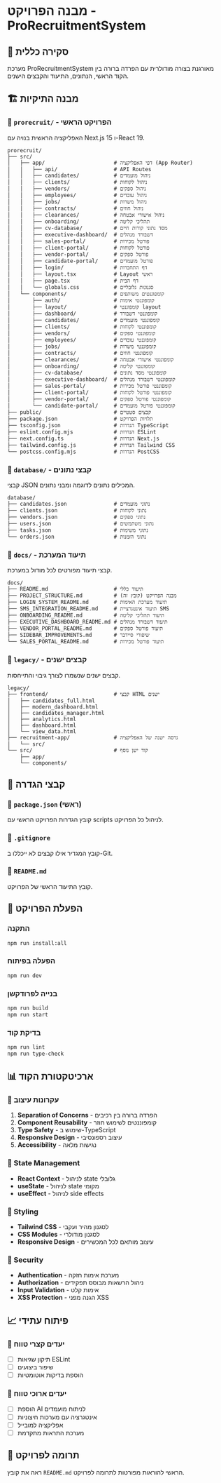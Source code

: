 # מבנה הפרויקט - ProRecruitmentSystem

## 📁 סקירה כללית

מערכת ProRecruitmentSystem מאורגנת בצורה מודולרית עם הפרדה ברורה בין הקוד הראשי, הנתונים, התיעוד והקבצים הישנים.

## 🏗️ מבנה התיקיות

### 📂 `prorecruit/` - הפרויקט הראשי
האפליקציה הראשית בנויה עם Next.js 15 ו-React 19.

```
prorecruit/
├── src/
│   ├── app/                      # דפי האפליקציה (App Router)
│   │   ├── api/                  # API Routes
│   │   ├── candidates/           # ניהול מועמדים
│   │   ├── clients/              # ניהול לקוחות
│   │   ├── vendors/              # ניהול ספקים
│   │   ├── employees/            # ניהול עובדים
│   │   ├── jobs/                 # ניהול משרות
│   │   ├── contracts/            # ניהול חוזים
│   │   ├── clearances/           # ניהול אישורי אבטחה
│   │   ├── onboarding/           # תהליכי קליטה
│   │   ├── cv-database/          # מסד נתוני קורות חיים
│   │   ├── executive-dashboard/  # דשבורד מנהלים
│   │   ├── sales-portal/         # פורטל מכירות
│   │   ├── client-portal/        # פורטל לקוחות
│   │   ├── vendor-portal/        # פורטל ספקים
│   │   ├── candidate-portal/     # פורטל מועמדים
│   │   ├── login/                # דף התחברות
│   │   ├── layout.tsx            # Layout ראשי
│   │   ├── page.tsx              # דף הבית
│   │   └── globals.css           # סגנונות גלובליים
│   └── components/               # קומפוננטים משותפים
│       ├── auth/                 # קומפוננטי אימות
│       ├── layout/               # קומפוננטי layout
│       ├── dashboard/            # קומפוננטי דשבורד
│       ├── candidates/           # קומפוננטי מועמדים
│       ├── clients/              # קומפוננטי לקוחות
│       ├── vendors/              # קומפוננטי ספקים
│       ├── employees/            # קומפוננטי עובדים
│       ├── jobs/                 # קומפוננטי משרות
│       ├── contracts/            # קומפוננטי חוזים
│       ├── clearances/           # קומפוננטי אישורי אבטחה
│       ├── onboarding/           # קומפוננטי קליטה
│       ├── cv-database/          # קומפוננטי מסד נתונים
│       ├── executive-dashboard/  # קומפוננטי דשבורד מנהלים
│       ├── sales-portal/         # קומפוננטי פורטל מכירות
│       ├── client-portal/        # קומפוננטי פורטל לקוחות
│       ├── vendor-portal/        # קומפוננטי פורטל ספקים
│       └── candidate-portal/     # קומפוננטי פורטל מועמדים
├── public/                       # קבצים סטטיים
├── package.json                  # תלויות הפרויקט
├── tsconfig.json                 # הגדרות TypeScript
├── eslint.config.mjs             # הגדרות ESLint
├── next.config.ts                # הגדרות Next.js
├── tailwind.config.js            # הגדרות Tailwind CSS
└── postcss.config.mjs            # הגדרות PostCSS
```

### 📂 `database/` - קבצי נתונים
קבצי JSON המכילים נתונים לדוגמה ומבני נתונים.

```
database/
├── candidates.json               # נתוני מועמדים
├── clients.json                  # נתוני לקוחות
├── vendors.json                  # נתוני ספקים
├── users.json                    # נתוני משתמשים
├── tasks.json                    # נתוני משימות
└── orders.json                   # נתוני הזמנות
```

### 📂 `docs/` - תיעוד המערכת
קבצי תיעוד מפורטים לכל מודול במערכת.

```
docs/
├── README.md                     # תיעוד כללי
├── PROJECT_STRUCTURE.md          # מבנה הפרויקט (קובץ זה)
├── LOGIN_SYSTEM_README.md        # תיעוד מערכת האימות
├── SMS_INTEGRATION_README.md     # תיעוד אינטגרציית SMS
├── ONBOARDING_README.md          # תיעוד תהליכי קליטה
├── EXECUTIVE_DASHBOARD_README.md # תיעוד דשבורד מנהלים
├── VENDOR_PORTAL_README.md       # תיעוד פורטל ספקים
├── SIDEBAR_IMPROVEMENTS.md       # שיפורי סיידבר
└── SALES_PORTAL_README.md        # תיעוד פורטל מכירות
```

### 📂 `legacy/` - קבצים ישנים
קבצים ישנים שנשמרו לצורך גיבוי והתייחסות.

```
legacy/
├── frontend/                     # קבצי HTML ישנים
│   ├── candidates_full.html
│   ├── modern_dashboard.html
│   ├── candidates_manager.html
│   ├── analytics.html
│   ├── dashboard.html
│   └── view_data.html
├── recruitment-app/              # גרסה ישנה של האפליקציה
│   └── src/
└── src/                          # קוד ישן נוסף
    ├── app/
    └── components/
```

## 🔧 קבצי הגדרה

### 📄 `package.json` (ראשי)
קובץ הגדרות הפרויקט הראשי עם scripts לניהול כל הפרויקט.

### 📄 `.gitignore`
קובץ המגדיר אילו קבצים לא ייכללו ב-Git.

### 📄 `README.md`
קובץ התיעוד הראשי של הפרויקט.

## 🚀 הפעלת הפרויקט

### התקנה
```bash
npm run install:all
```

### הפעלה בפיתוח
```bash
npm run dev
```

### בנייה לפרודקשן
```bash
npm run build
npm run start
```

### בדיקת קוד
```bash
npm run lint
npm run type-check
```

## 📊 ארכיטקטורת הקוד

### 🎯 עקרונות עיצוב
1. **Separation of Concerns** - הפרדה ברורה בין רכיבים
2. **Component Reusability** - קומפוננטים לשימוש חוזר
3. **Type Safety** - שימוש ב-TypeScript
4. **Responsive Design** - עיצוב רספונסיבי
5. **Accessibility** - נגישות מלאה

### 🔄 State Management
- **React Context** - לניהול state גלובלי
- **useState** - לניהול state מקומי
- **useEffect** - לניהול side effects

### 🎨 Styling
- **Tailwind CSS** - לסגנון מהיר ועקבי
- **CSS Modules** - לסגנון מודולרי
- **Responsive Design** - עיצוב מותאם לכל המכשירים

### 🔐 Security
- **Authentication** - מערכת אימות חזקה
- **Authorization** - ניהול הרשאות מבוסס תפקידים
- **Input Validation** - אימות קלט
- **XSS Protection** - הגנה מפני XSS

## 📈 פיתוח עתידי

### 🎯 יעדים קצרי טווח
- [ ] תיקון שגיאות ESLint
- [ ] שיפור ביצועים
- [ ] הוספת בדיקות אוטומטיות

### 🎯 יעדים ארוכי טווח
- [ ] הוספת AI לניתוח מועמדים
- [ ] אינטגרציה עם מערכות חיצוניות
- [ ] אפליקציה למובייל
- [ ] מערכת התראות מתקדמת

## 🤝 תרומה לפרויקט

ראה את קובץ `README.md` הראשי להוראות מפורטות לתרומה לפרויקט. 